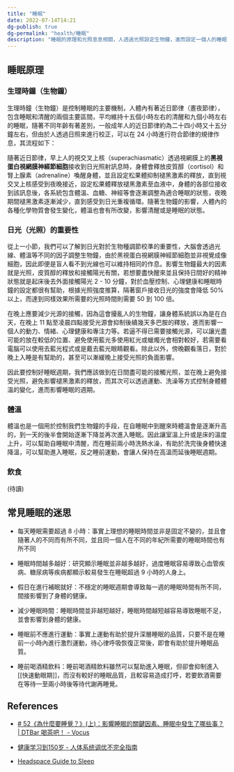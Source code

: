 ```yaml
---
title: "睡眠"
date: 2022-07-14T14:21
dg-publish: true
dg-permalink: "health/睡眠"
description: "睡眠的原理和光照息息相關，人透過光照設定生物鐘，進而設定一個人的睡眠及清醒時間，除此以外進而影響心理健康、體溫等各種內在狀態與外在行為..."
---
```


## 睡眠原理

### 生理時鐘（生物鐘）
生理時鐘（生物鐘）是控制睡眠的主要機制，人體內有著近日節律（晝夜節律），包含睡眠和清醒的兩個主要區間，平均維持十五個小時左右的清醒和九個小時左右的睡眠，隨著不同年齡有著差別，一般成年人的近日節律約為二十四小時又十五分鐘左右，但由於人透過日照來進行校正，可以在 24 小時進行符合節律的規律作息，其流程如下：

隨著近日節律，早上人的視交叉上核（superachiasmatic）透過視網膜上的**黑視蛋白視網膜神經節細胞**接收到日光照射訊息時，身體會釋放皮質醇（cortisol）和腎上腺素（adrenaline）喚醒身體，並且設定松果體抑制褪黑激素的釋放，直到視交叉上核感受到夜晚接近，設定松果體釋放褪黑激素至血液中，身體的各部位接收到該訊息後，各系統包含體溫、血糖、神經等會逐漸調整為適合睡眠的狀態，夜晚期間褪黑激素逐漸減少，直到感受到日光重複循環。隨著生物鐘的影響，人體內的各種化學物質會發生變化，體溫也會有所改變，影響清醒或是睡眠的狀態。

### 日光（光照）的重要性
從上一小節，我們可以了解到日光對於生物種調節校準的重要性，大腦會透過光線、體溫等不同的因子調整生物鐘，由於黑視蛋白視網膜神經節細胞並非視覺成像細胞，因此即便是盲人看不到光線也可以維持相同的作息。影響生物鐘最大的因素就是光照，皮質醇的釋放和接觸陽光有關，若想要盡快醒來並且保持日間好的精神狀態就是起床後去外面接觸陽光 2 - 10 分鐘，對於血壓控制、心理健康和睡眠時鐘的設定都很有幫助，根據光照強度推算，隔著窗戶接收日光的強度會降低 50%以上，而達到同樣效果所需要的光照時間則需要 50 到 100 倍。

在晚上應要減少光源的接觸，因為這會擾亂人的生物鐘，讓身體系統誤以為是在白天，在晚上 11 點至凌晨四點接受光源會抑制後續幾天多巴胺的釋放，進而影響一個人的動力、情緒、心理健康和專注力等。若逼不得已需要接觸光源，可以讓光盡可能的放在較低的位置、避免使用藍光多使用紅光或蠟燭光會相對較好，若需要看電腦可以使用去藍光程式或是戴去藍光眼睛觀看。除此以外，傍晚觀看落日，對於晚上入睡是有幫助的，甚至可以漸緩晚上接受光照的負面影響。

因此要控制好睡眠週期，我們應該做到在日間盡可能的接觸光照，並在晚上避免接受光照，避免影響褪黑激素的釋放，而其次可以透過運動、洗澡等方式控制身體體溫的變化，進而影響睡眠的週期。

### 體溫
體溫也是一個用於控制我們生物鐘的手段，在自睡眠中到醒來時體溫會是逐漸升高的，到一天的後半會開始逐漸下降並再次進入睡眠。因此讓室溫上升或是床的溫度上升，可以幫助自睡眠中清醒，而在睡前兩小時洗熱水澡，有助於洗完後身體快速降溫，可以幫助進入睡眠，反之睡前運動，會讓人保持在高溫而延後睡眠週期。

### 飲食
(待讀)


## 常見睡眠的迷思

- 每天睡眠需要超過 8 小時：事實上理想的睡眠時間並非是固定不變的，並且會隨著人的不同而有所不同，並且同一個人在不同的年紀所需要的睡眠時間也有所不同

- 睡眠時間越多越好：研究顯示睡眠並非越多越好，過度睡眠容易導致心血管疾病、糖尿病等疾病都顯示較易發生在睡眠超過 9 小時的人身上。

- 假日在進行補眠就好：不穩定的睡眠週期會導致每一週的睡眠時間有所不同，間接影響到了身體的健康。

- 減少睡眠時間：睡眠時間並非越短越好，睡眠時間越短越容易導致睡眠不足，並會影響到身體的健康。

- 睡眠前不應進行運動：事實上運動有助於提升深層睡眠的品質，只要不是在睡前一小時內進行激烈運動，待心律呼吸恢復正常後，即會有助於提升睡眠品質。

- 睡前喝酒精飲料：睡前喝酒精飲料雖然可以幫助進入睡眠，但卻會抑制進入[[快速動眼期]]，而沒有較好的睡眠品質，且較容易造成打呼，若要飲酒需要在等待一至兩小時後等待代謝再睡覺。

## References
- [# 52《為什麼要睡覺？》(上)：影響睡眠的關鍵因素、睡眠中發生了哪些事？ | DTBar 喝茶吧！ - Vocus](https://vocus.cc/article/60d6e3aefd89780001d9618a)

- [健康学习到150岁 - 人体系统调优不完全指南](https://github.com/zijie0/HumanSystemOptimization)

- [Headspace Guide to Sleep](https://www.netflix.com/title/81328827)

